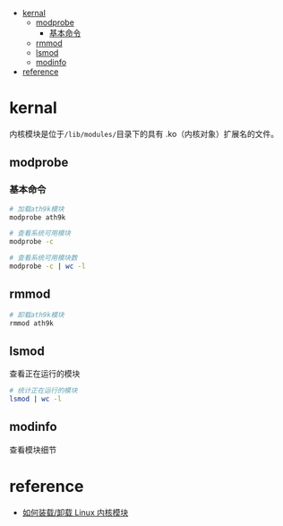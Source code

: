 <!-- vim-markdown-toc GFM -->

* [kernal](#kernal)
    * [modprobe](#modprobe)
        * [基本命令](#基本命令)
    * [rmmod](#rmmod)
    * [lsmod](#lsmod)
    * [modinfo](#modinfo)
* [reference](#reference)

<!-- vim-markdown-toc -->
# kernal
内核模块是位于`/lib/modules/`目录下的具有 .ko（内核对象）扩展名的文件。 
## modprobe

### 基本命令

```sh
# 加载ath9k模块
modprobe ath9k

# 查看系统可用模块
modprobe -c

# 查看系统可用模块数
modprobe -c | wc -l
```
## rmmod 
```sh
# 卸载ath9k模块
rmmod ath9k
```
## lsmod
查看正在运行的模块
```sh
# 统计正在运行的模块
lsmod | wc -l
```
## modinfo
查看模块细节


# reference
- [如何装载/卸载 Linux 内核模块](https://linux.cn/article-9750-1.html)
